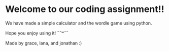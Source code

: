 # Welcome to our coding assignment!! 
We have made a simple calculator and the wordle game using python. 

Hope you enjoy using it! ˶ˆ꒳ˆ˵

Made by grace, lana, and jonathan :) ⠀
